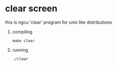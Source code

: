 # clear screen
this is ngcu 'clear' program for unix like distributions


1. compiling
   

       make clear



3. running


       ./clear



   
